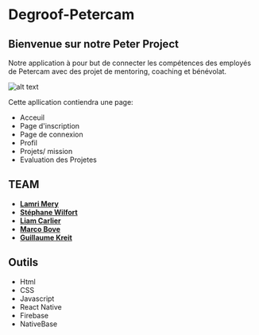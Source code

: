 # Degroof-Petercam

## Bienvenue sur notre Peter Project

Notre application à pour but de connecter les compétences des employés de Petercam avec des projet de mentoring, coaching et bénévolat.

![alt text](https://contattafiles.s3.us-west-1.amazonaws.com/tnt14094/-h4VjOHFvkGTPW8/iPhone%206-7-8%20%E2%80%93%202.png)

Cette apllication contiendra une page:
* Acceuil
* Page d'inscription
* Page de connexion 
* Profil
* Projets/ mission
* Evaluation des Projetes

## TEAM

* [**Lamri Mery**](https://github.com/Lamri-Mery)
* [**Stéphane Wilfort**](https://github.com/wilfort)
* [**Liam Carlier**](https://github.com/CarlierLiam)
* [**Marco Bove**](https://github.com/marcomisco)
* [**Guillaume Kreit**](https://github.com/Guillaume-Kreit)

##  Outils 

* Html
* CSS
* Javascript
* React Native
* Firebase
* NativeBase
